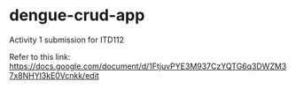 # dengue-crud-app
Activity 1 submission for ITD112 

Refer to this link: https://docs.google.com/document/d/1FtjuvPYE3M937CzYQTG6q3DWZM37x8NHYl3kE0Vcnkk/edit
